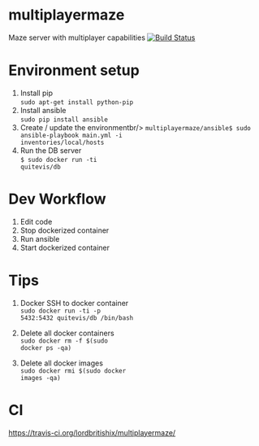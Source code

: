 # multiplayermaze
Maze server with multiplayer capabilities [![Build Status](https://travis-ci.org/lordbritishix/multiplayermaze.svg?branch=master)](https://travis-ci.org/lordbritishix/multiplayermaze)

# Environment setup
1. Install pip<br/>
<code>sudo apt-get install python-pip</code>
2. Install ansible<br/>
<code>sudo pip install ansible</code>
3. Create / update the environmentbr/>
<code>multiplayermaze/ansible$ sudo ansible-playbook main.yml -i inventories/local/hosts</code>
4. Run the DB server<br/>
<code>$ sudo docker run -ti quitevis/db</code>

# Dev Workflow
1. Edit code
2. Stop dockerized container
2. Run ansible
4. Start dockerized container

# Tips
1. Docker
SSH to docker container <br/>
<code>sudo docker run -ti -p 5432:5432 quitevis/db /bin/bash</code>

2. Delete all docker containers<br/>
<code>sudo docker rm -f $(sudo docker ps -qa)</code>

3. Delete all docker images<br/>
<code>sudo docker rmi $(sudo docker images -qa)</code>

# CI
https://travis-ci.org/lordbritishix/multiplayermaze/
